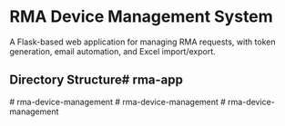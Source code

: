 # RMA Device Management System

A Flask-based web application for managing RMA requests, with token generation, email automation, and Excel import/export.

## Directory Structure#   r m a - a p p  
 #   r m a - d e v i c e - m a n a g e m e n t  
 #   r m a - d e v i c e - m a n a g e m e n t  
 #   r m a - d e v i c e - m a n a g e m e n t  
 